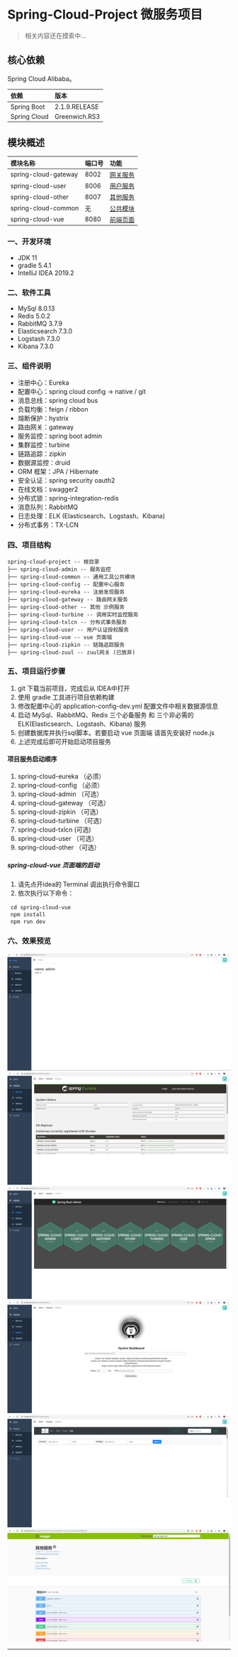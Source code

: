 # Spring-Cloud-Project 微服务项目


> 相关内容还在摸索中...

## 核心依赖

Spring Cloud Alibaba。

| 依赖 | 版本 |
|:--|:--|
| Spring Boot | 2.1.9.RELEASE |
| Spring Cloud | Greenwich.RS3 |

## 模块概述

| 模块名称 | 端口号 | 功能 |
|:--|:--|:--|
| spring-cloud-gateway | 8002 | [网关服务](./spring-cloud-gateway/README.md) |
| spring-cloud-user | 8006 | [用户服务](./spring-cloud-user/README.md) |
| spring-cloud-other | 8007 | [其他服务](./spring-cloud-other/README.md) |
| spring-cloud-common | 无 | [公共模块](./spring-cloud-common/README.md) |
| spring-cloud-vue | 8080 | [前端页面](./spring-cloud-vue/README.md) |

### 一、开发环境
* JDK 11  
* gradle 5.4.1  
* IntelliJ IDEA 2019.2  
### 二、软件工具  
* MySql 8.0.13  
* Redis 5.0.2
* RabbitMQ 3.7.9  
* Elasticsearch 7.3.0
* Logstash 7.3.0
* Kibana 7.3.0  
### 三、组件说明  
* 注册中心：Eureka  
* 配置中心：spring cloud config -> native / git
* 消息总线：spring cloud bus
* 负载均衡：feign / ribbon
* 熔断保护：hystrix
* 路由网关：gateway
* 服务监控：spring boot admin
* 集群监控：turbine
* 链路追踪：zipkin
* 数据源监控：druid
* ORM 框架：JPA / Hibernate
* 安全认证：spring security oauth2
* 在线文档：swagger2
* 分布式锁：spring-integration-redis
* 消息队列：RabbitMQ
* 日志处理：ELK (Elasticsearch、Logstash、Kibana)
* 分布式事务：TX-LCN  
### 四、项目结构  
```
spring-cloud-project -- 根目录
├── spring-cloud-admin -- 服务监控
├── spring-cloud-common -- 通用工具公共模块
├── spring-cloud-config -- 配置中心服务
├── spring-cloud-eureka -- 注册发现服务
├── spring-cloud-gateway -- 路由网关服务
├── spring-cloud-other -- 其他 示例服务
├── spring-cloud-turbine -- 调用实时监控服务
├── spring-cloud-txlcn -- 分布式事务服务
├── spring-cloud-user -- 用户认证授权服务
├── spring-cloud-vue -- vue 页面端
├── spring-cloud-zipkin -- 链路追踪服务
├── spring-cloud-zuul -- zuul网关 (已放弃)
```
### 五、项目运行步骤  
1. git 下载当前项目，完成后从 IDEA中打开
2. 使用 gradle 工具进行项目依赖构建
3. 修改配置中心的 application-config-dev.yml 配置文件中相关数据源信息
4. 启动 MySql、RabbitMQ、Redis 三个必备服务 和 三个非必需的 ELK(Elasticsearch、Logstash、Kibana) 服务
5. 创建数据库并执行sql脚本。若要启动 vue 页面端 请首先安装好 node.js
6. 上述完成后即可开始启动项目服务  
#### 项目服务启动顺序  
1. spring-cloud-eureka （必须）
2. spring-cloud-config （必须）
3. spring-cloud-admin （可选）
4. spring-cloud-gateway （可选）
5. spring-cloud-zipkin （可选）
6. spring-cloud-turbine （可选）
7. spring-cloud-txlcn (可选)
8. spring-cloud-user （可选）
9. spring-cloud-other （可选）  
##### spring-cloud-vue 页面端的启动  
1. 请先点开idea的 Terminal 调出执行命令窗口
2. 依次执行以下命令：  
``` 
 cd spring-cloud-vue  
 npm install
 npm run dev
```
### 六、效果预览
![首页](/images/index.png)  
![注册中心](/images/eureka.png)  
![监控中心](/images/admin.png)  
![熔断监控](/images/turbine.png)  
![链路追踪](/images/zipkin.png)  
![API文档](/images/swagger.png)
***
